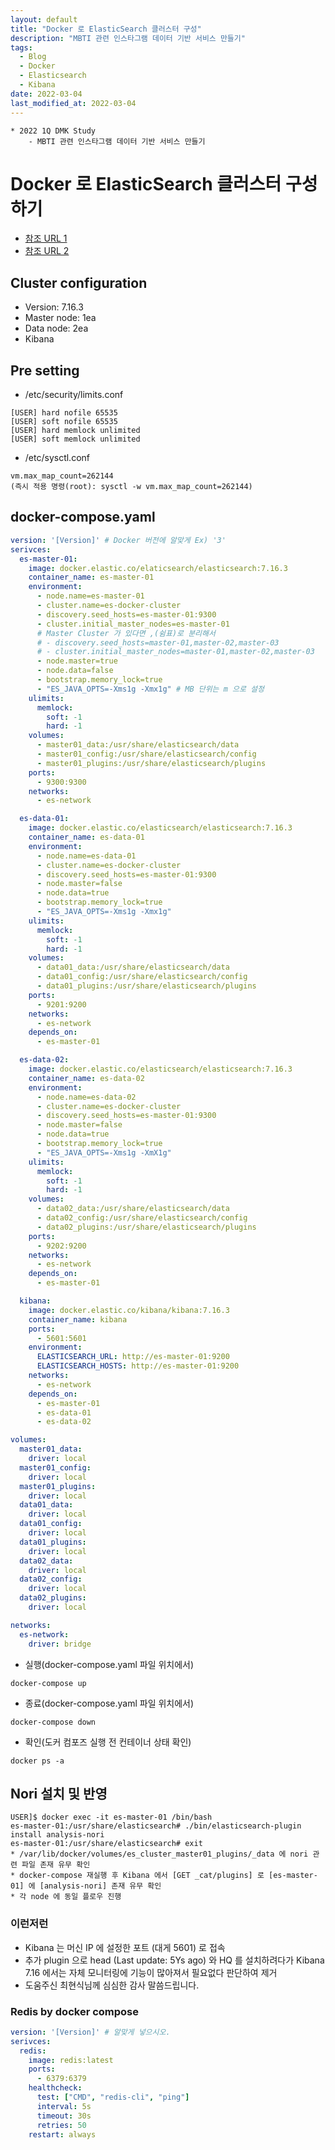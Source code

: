 ```yaml
---
layout: default
title: "Docker 로 ElasticSearch 클러스터 구성"
description: "MBTI 관련 인스타그램 데이터 기반 서비스 만들기"
tags:
  - Blog
  - Docker
  - Elasticsearch
  - Kibana
date: 2022-03-04
last_modified_at: 2022-03-04
---
```

```
* 2022 1Q DMK Study
    - MBTI 관련 인스타그램 데이터 기반 서비스 만들기
```
# Docker 로 ElasticSearch 클러스터 구성하기
- [참조 URL 1](https://www.elastic.co/guide/en/elasticsearch/reference/7.16/docker.html)
- [참조 URL 2](https://skysoo1111.tistory.com/68)

## Cluster configuration
- Version: 7.16.3
- Master node: 1ea
- Data node: 2ea
- Kibana

## Pre setting
- /etc/security/limits.conf
```text
[USER] hard nofile 65535
[USER] soft nofile 65535
[USER] hard memlock unlimited
[USER] soft memlock unlimited
```
- /etc/sysctl.conf
```text
vm.max_map_count=262144
(즉시 적용 명령(root): sysctl -w vm.max_map_count=262144)
```

## docker-compose.yaml
```yaml
version: '[Version]' # Docker 버전에 알맞게 Ex) '3'
serivces:
  es-master-01:
    image: docker.elastic.co/elaticsearch/elasticsearch:7.16.3
    container_name: es-master-01
    environment:
      - node.name=es-master-01
      - cluster.name=es-docker-cluster
      - discovery.seed_hosts=es-master-01:9300
      - cluster.initial_master_nodes=es-master-01
      # Master Cluster 가 있다면 ,(쉼표)로 분리해서
      # - discovery.seed_hosts=master-01,master-02,master-03
      # - cluster.initial_master_nodes=master-01,master-02,master-03
      - node.master=true
      - node.data=false
      - bootstrap.memory_lock=true
      - "ES_JAVA_OPTS=-Xms1g -Xmx1g" # MB 단위는 m 으로 설정
    ulimits:
      memlock:
        soft: -1
        hard: -1
    volumes:
      - master01_data:/usr/share/elasticsearch/data
      - master01_config:/usr/share/elasticsearch/config
      - master01_plugins:/usr/share/elasticsearch/plugins
    ports:
      - 9300:9300
    networks:
      - es-network

  es-data-01:
    image: docker.elastic.co/elasticsearch/elasticsearch:7.16.3
    container_name: es-data-01
    environment:
      - node.name=es-data-01
      - cluster.name=es-docker-cluster
      - discovery.seed_hosts=es-master-01:9300
      - node.master=false
      - node.data=true
      - bootstrap.memory_lock=true
      - "ES_JAVA_OPTS=-Xms1g -Xmx1g"
    ulimits:
      memlock:
        soft: -1
        hard: -1
    volumes:
      - data01_data:/usr/share/elasticsearch/data
      - data01_config:/usr/share/elasticsearch/config
      - data01_plugins:/usr/share/elasticsearch/plugins
    ports:
      - 9201:9200
    networks:
      - es-network
    depends_on:
      - es-master-01

  es-data-02:
    image: docker.elastic.co/elasticsearch/elasticsearch:7.16.3
    container_name: es-data-02
    environment:
      - node.name=es-data-02
      - cluster.name=es-docker-cluster
      - discovery.seed_hosts=es-master-01:9300
      - node.master=false
      - node.data=true
      - bootstrap.memory_lock=true
      - "ES_JAVA_OPTS=-Xms1g -XmX1g"
    ulimits:
      memlock:
        soft: -1
        hard: -1
    volumes:
      - data02_data:/usr/share/elasticsearch/data
      - data02_config:/usr/share/elasticsearch/config
      - data02_plugins:/usr/share/elasticsearch/plugins
    ports:
      - 9202:9200
    networks:
      - es-network
    depends_on:
      - es-master-01

  kibana:
    image: docker.elastic.co/kibana/kibana:7.16.3
    container_name: kibana
    ports:
      - 5601:5601
    environment:
      ELASTICSEARCH_URL: http://es-master-01:9200
      ELASTICSEARCH_HOSTS: http://es-master-01:9200
    networks:
      - es-network
    depends_on:
      - es-master-01
      - es-data-01
      - es-data-02

volumes:
  master01_data:
    driver: local
  master01_config:
    driver: local
  master01_plugins:
    driver: local
  data01_data:
    driver: local
  data01_config:
    driver: local
  data01_plugins:
    driver: local
  data02_data:
    driver: local
  data02_config:
    driver: local
  data02_plugins:
    driver: local

networks:
  es-network:
    driver: bridge
```
- 실행(docker-compose.yaml 파일 위치에서)
```commandline
docker-compose up
```
- 종료(docker-compose.yaml 파일 위치에서)
```commandline
docker-compose down
```
- 확인(도커 컴포즈 실행 전 컨테이너 상태 확인)
```commandline
docker ps -a
```

## Nori 설치 및 반영
```text
USER]$ docker exec -it es-master-01 /bin/bash
es-master-01:/usr/share/elasticsearch# ./bin/elasticsearch-plugin install analysis-nori
es-master-01:/usr/share/elasticsearch# exit
* /var/lib/docker/volumes/es_cluster_master01_plugins/_data 에 nori 관련 파일 존재 유무 확인
* docker-compose 재실행 후 Kibana 에서 [GET _cat/plugins] 로 [es-master-01] 에 [analysis-nori] 존재 유무 확인
* 각 node 에 동일 플로우 진행
```

### 이런저런
- Kibana 는 머신 IP 에 설정한 포트 (대게 5601) 로 접속
- 추가 plugin 으로 head (Last update: 5Ys ago) 와 HQ 를 설치하려다가 Kibana 7.16 에서는 자체 모니터링에 기능이 많아져서 필요없다 판단하여 제거
- 도움주신 최현식님께 심심한 감사 말씀드립니다.

### Redis by docker compose
```yaml
version: '[Version]' # 알맞게 넣으시오.
serivces:
  redis:
    image: redis:latest
    ports:
      - 6379:6379
    healthcheck:
      test: ["CMD", "redis-cli", "ping"]
      interval: 5s
      timeout: 30s
      retries: 50
    restart: always
```
